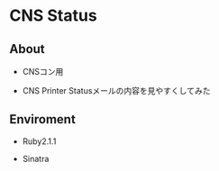 # CNS Status

## About

* CNSコン用

* CNS Printer Statusメールの内容を見やすくしてみた

## Enviroment

* Ruby2.1.1

* Sinatra
